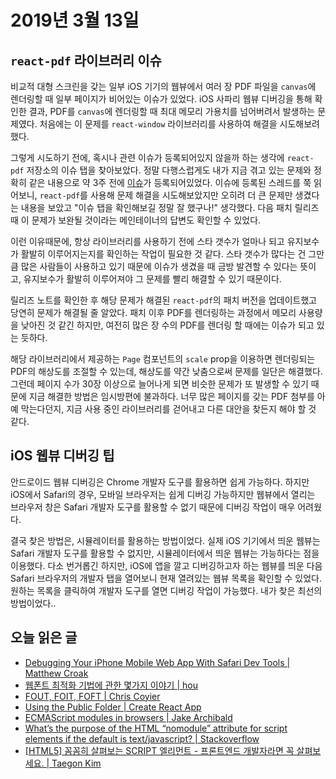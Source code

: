 # 2019년 3월 13일

## `react-pdf` 라이브러리 이슈

비교적 대형 스크린을 갖는 일부 iOS 기기의 웹뷰에서 여러 장 PDF 파일을 `canvas`에 렌더링할 때 일부 페이지가 비어있는 이슈가 있었다. iOS 사파리 웹뷰 디버깅을 통해 확인한 결과, PDF를 `canvas`에 렌더링할 때 최대 메모리 가용치를 넘어버려서 발생하는 문제였다. 처음에는 이 문제를 `react-window` 라이브러리를 사용하여 해결을 시도해보려 했다.

그렇게 시도하기 전에, 혹시나 관련 이슈가 등록되어있지 않을까 하는 생각에 `react-pdf` 저장소의 이슈 탭을 찾아보았다. 정말 다행스럽게도 내가 지금 겪고 있는 문제와 정확히 같은 내용으로 약 3주 전에 [이슈](https://github.com/wojtekmaj/react-pdf/issues/335)가 등록되어있었다. 이슈에 등록된 스레드를 쭉 읽어보니, `react-pdf`를 사용해 문제 해결을 시도해보았지만 오히려 더 큰 문제만 생겼다는 내용을 보았고 "이슈 탭을 확인해보길 정말 잘 했구나!" 생각했다. 다음 패치 릴리즈 때 이 문제가 보완될 것이라는 메인테이너의 답변도 확인할 수 있었다.

이런 이유때문에, 항상 라이브러리를 사용하기 전에 스타 갯수가 얼마나 되고 유지보수가 활발히 이루어지는지를 확인하는 작업이 필요한 것 같다. 스타 갯수가 많다는 건 그만큼 많은 사람들이 사용하고 있기 때문에 이슈가 생겼을 때 금방 발견할 수 있다는 뜻이고, 유지보수가 활발히 이루어져야 그 문제를 빨리 해결할 수 있기 때문이다.

릴리즈 노트를 확인한 후 해당 문제가 해결된 `react-pdf`의 패치 버전을 업데이트했고 당연히 문제가 해결될 줄 알았다. 패치 이후 PDF를 렌더링하는 과정에서 메모리 사용량을 낮아진 것 같긴 하지만, 여전히 많은 장 수의 PDF를 렌더링 할 때에는 이슈가 되고 있는 듯하다.

해당 라이브러리에서 제공하는 `Page` 컴포넌트의 `scale` prop을 이용하면 렌더링되는 PDF의 해상도를 조절할 수 있는데, 해상도를 약간 낮춤으로써 문제를 일단은 해결했다. 그런데 페이지 수가 30장 이상으로 늘어나게 되면 비슷한 문제가 또 발생할 수 있기 때문에 지금 해결한 방법은 임시방편에 불과하다. 너무 많은 페이지를 갖는 PDF 첨부를 아예 막는다던지, 지금 사용 중인 라이브러리를 걷어내고 다른 대안을 찾든지 해야 할 것 같다.

## iOS 웹뷰 디버깅 팁

안드로이드 웹뷰 디버깅은 Chrome 개발자 도구를 활용하면 쉽게 가능하다. 하지만 iOS에서 Safari의 경우, 모바일 브라우저는 쉽게 디버깅 가능하지만 웹뷰에서 열리는 브라우저 창은 Safari 개발자 도구를 활용할 수 없기 때문에 디버깅 작업이 매우 어려웠다.

결국 찾은 방법은, 시뮬레이터를 활용하는 방법이었다. 실제 iOS 기기에서 띄운 웹뷰는 Safari 개발자 도구를 활용할 수 없지만, 시뮬레이터에서 띄운 웹뷰는 가능하다는 점을 이용했다. 다소 번거롭긴 하지만, iOS에 앱을 깔고 디버깅하고자 하는 웹뷰를 띄운 다음 Safari 브라우저의 개발자 탭을 열어보니 현재 열려있는 웹뷰 목록을 확인할 수 있었다. 원하는 목록을 클릭하여 개발자 도구를 열면 디버깅 작업이 가능했다. 내가 찾은 최선의 방법이었다..

## 오늘 읽은 글

* [Debugging Your iPhone Mobile Web App With Safari Dev Tools | Matthew Croak](https://medium.com/@mattcroak718/debugging-your-iphone-mobile-web-app-using-safari-development-tools-71240657c487)
* [웹폰트 최적화 기법에 관한 몇가지 이야기 | hou](https://showerbugs.github.io/2018-02-02/%EC%9B%B9%ED%8F%B0%ED%8A%B8-%EC%B5%9C%EC%A0%81%ED%99%94-%ED%95%98%EA%B8%B0)
* [FOUT, FOIT, FOFT | Chris Coyier](https://css-tricks.com/fout-foit-foft/)
* [Using the Public Folder | Create React App](https://facebook.github.io/create-react-app/docs/using-the-public-folder)
* [ECMAScript modules in browsers | Jake Archibald](https://jakearchibald.com/2017/es-modules-in-browsers/)
* [What’s the purpose of the HTML “nomodule” attribute for script elements if the default is text/javascript? | Stackoverflow](https://stackoverflow.com/questions/45943494/what-s-the-purpose-of-the-html-nomodule-attribute-for-script-elements-if-the-d)
* [[HTML5] 꼼꼼히 살펴보는 SCRIPT 엘리먼트 - 프론트엔드 개발자라면 꼭 살펴보세요. | Taegon Kim](https://taegon.kim/archives/6804)
